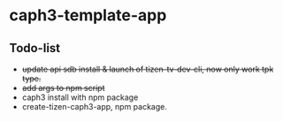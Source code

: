 # caph3-template-app

## Todo-list
-   ~~update api sdb install & launch of tizen-tv-dev-cli, now only work tpk type.~~
-   ~~add args to npm script~~
-   caph3 install with npm package
-   create-tizen-caph3-app, npm package.